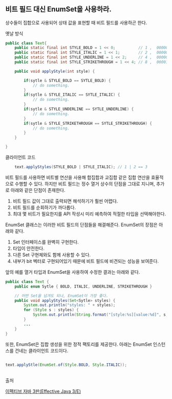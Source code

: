 #

## 비트 필드 대신 EnumSet을 사용하라.

상수들이 집합으로 사용되어 상태 값을 표현할 때 비트 필드를 사용하곤 한다.

옛날 방식

```java
public class Text{
    public static final int STYLE_BOLD = 1 << 0;          // 1 ,  00000001 (2)
    public static final int STYLE_ITALIC = 1 << 1;        // 2 ,  00000010 (2)
    public static final int STYLE_UNDERLINE = 1 << 2;     // 4 ,  00000100 (2)
    public static final int STYLE_STRIKETHROUGH = 1 << 4; // 8 ,  00001000 (2)

    public void applyStyle(int style) {

        if(sytle & STYLE_BOLD == SYTLE_BOLD) {
            // do something.
        }
        if(sytle & STYLE_ITALIC == SYTLE_ITALIC) {
            // do something.
        }
        if(sytle & STYLE_UNDERLINE == SYTLE_UNDERLINE) {
            // do something.
        }
        if(sytle & STYLE_STRIKETHROUGH == SYTLE_STRIKETHROUGH) {
            // do something.
        }
    }

}
```

클라이언트 코드

```java
    text.applyStyles(STYLE_BOLD | STYLE_ITALIC); // 1 | 2 == 3
```

비트 필드를 사용하면 비트별 연산을 사용해 합집합과 교집합 같은 집합 연산을 효율적으로 수행할 수 있다. 하지만 비트 필드는 정수 열거 상수의 단점을 그대로 지니며, 추가로 아래와 같은 단점이 존재한다.

1. 비트 필드 값이 그대로 출력되면 해석하기가 훨씬 어렵다.
2. 비트 필드를 순회하기가 까다롭다.
3. 최대 몇 비트가 필요한지를 API 작성시 미리 예측하여 적절한 타입을 선택해야한다.

EnumSet 클래스는 이러한 비트 필드의 단점들을 해결해준다.
EnumSet의 장점은 아래와 같다.

1. Set 인터페이스를 완벽히 구현한다.
2. 타입이 안전한다.
3. 다른 Set 구현체와도 함께 사용할 수 있다.
4. 내부가 bit 벡터로 구현되어있기 때문에 비트 필드에 비견되는 성능을 보여준다.

앞의 예를 열거 타입과 EnumSet을 사용하여 수정한 결과는 아래와 같다.

```java
public class Text {
    public enum Sytle { BOLD, ITALIC, UNDERLINE, STRIKETHROUGH }

    // 어떤 Set을 넘겨도 되나, EnumSet이 가장 좋다.
    public void applyStyles(Set<Sytle> styles) {
        System.out.println("styles: " + styles);
        for (Style s : styles) {
            System.out.println(String.format("[style:%s][value:%d]", s, s.getValue()));
        }
        ...
    }
}
```

또한, EnumSet은 집합 생성을 위한 정적 팩토리를 제공한다.
아래는 EnumSet 인스턴스를 건네는 클라이언트 코드이다.

```java

text.applyStle(EnumSet.of(Style.BOLD, Style.ITALIC));

```

</br>
출처

[이펙티브 자바 3판(Effective Java 3/E)](https://blog.insightbook.co.kr/2018/10/24/%EC%9D%B4%ED%8E%99%ED%8B%B0%EB%B8%8C-%EC%9E%90%EB%B0%94-3%ED%8C%90effective-java-3-e/)
